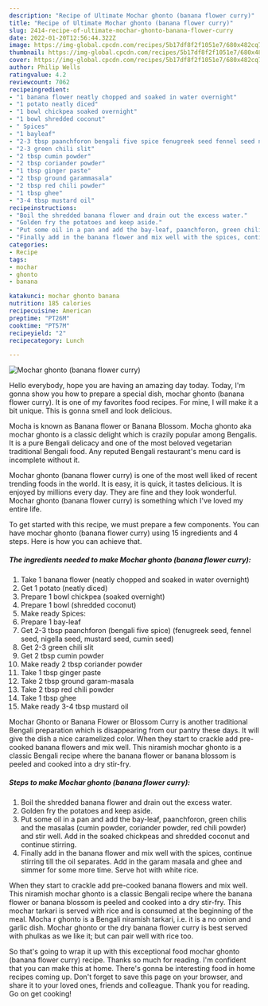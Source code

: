 ```yaml
---
description: "Recipe of Ultimate Mochar ghonto (banana flower curry)"
title: "Recipe of Ultimate Mochar ghonto (banana flower curry)"
slug: 2414-recipe-of-ultimate-mochar-ghonto-banana-flower-curry
date: 2022-01-20T12:56:44.322Z
image: https://img-global.cpcdn.com/recipes/5b17df8f2f1051e7/680x482cq70/mochar-ghonto-banana-flower-curry-recipe-main-photo.jpg
thumbnail: https://img-global.cpcdn.com/recipes/5b17df8f2f1051e7/680x482cq70/mochar-ghonto-banana-flower-curry-recipe-main-photo.jpg
cover: https://img-global.cpcdn.com/recipes/5b17df8f2f1051e7/680x482cq70/mochar-ghonto-banana-flower-curry-recipe-main-photo.jpg
author: Philip Wells
ratingvalue: 4.2
reviewcount: 7062
recipeingredient:
- "1 banana flower neatly chopped and soaked in water overnight"
- "1 potato neatly diced"
- "1 bowl chickpea soaked overnight"
- "1 bowl shredded coconut"
- " Spices"
- "1 bayleaf"
- "2-3 tbsp paanchforon bengali five spice fenugreek seed fennel seed nigella seed mustard seed cumin seed"
- "2-3 green chili slit"
- "2 tbsp cumin powder"
- "2 tbsp coriander powder"
- "1 tbsp ginger paste"
- "2 tbsp ground garammasala"
- "2 tbsp red chili powder"
- "1 tbsp ghee"
- "3-4 tbsp mustard oil"
recipeinstructions:
- "Boil the shredded banana flower and drain out the excess water."
- "Golden fry the potatoes and keep aside."
- "Put some oil in a pan and add the bay-leaf, paanchforon, green chilis and the masalas (cumin powder, coriander powder, red chili powder) and stir well. Add in the soaked chickpeas and shredded coconut and continue stirring."
- "Finally add in the banana flower and mix well with the spices, continue stirring till the oil separates. Add in the garam masala and ghee and simmer for some more time. Serve hot with white rice."
categories:
- Recipe
tags:
- mochar
- ghonto
- banana

katakunci: mochar ghonto banana 
nutrition: 185 calories
recipecuisine: American
preptime: "PT26M"
cooktime: "PT57M"
recipeyield: "2"
recipecategory: Lunch

---
```



![Mochar ghonto (banana flower curry)](https://img-global.cpcdn.com/recipes/5b17df8f2f1051e7/680x482cq70/mochar-ghonto-banana-flower-curry-recipe-main-photo.jpg)

Hello everybody, hope you are having an amazing day today. Today, I'm gonna show you how to prepare a special dish, mochar ghonto (banana flower curry). It is one of my favorites food recipes. For mine, I will make it a bit unique. This is gonna smell and look delicious.

Mocha is known as Banana flower or Banana Blossom. Mocha ghonto aka mochar ghonto is a classic delight which is crazily popular among Bengalis. It is a pure Bengali delicacy and one of the most beloved vegetarian traditional Bengali food. Any reputed Bengali restaurant's menu card is incomplete without it.

Mochar ghonto (banana flower curry) is one of the most well liked of recent trending foods in the world. It is easy, it is quick, it tastes delicious. It is enjoyed by millions every day. They are fine and they look wonderful. Mochar ghonto (banana flower curry) is something which I've loved my entire life.


To get started with this recipe, we must prepare a few components. You can have mochar ghonto (banana flower curry) using 15 ingredients and 4 steps. Here is how you can achieve that.

<!--inarticleads1-->

##### The ingredients needed to make Mochar ghonto (banana flower curry):

1. Take 1 banana flower (neatly chopped and soaked in water overnight)
1. Get 1 potato (neatly diced)
1. Prepare 1 bowl chickpea (soaked overnight)
1. Prepare 1 bowl (shredded coconut)
1. Make ready  Spices:
1. Prepare 1 bay-leaf
1. Get 2-3 tbsp paanchforon (bengali five spice) (fenugreek seed, fennel seed, nigella seed, mustard seed, cumin seed)
1. Get 2-3 green chili slit
1. Get 2 tbsp cumin powder
1. Make ready 2 tbsp coriander powder
1. Take 1 tbsp ginger paste
1. Take 2 tbsp ground garam-masala
1. Take 2 tbsp red chili powder
1. Take 1 tbsp ghee
1. Make ready 3-4 tbsp mustard oil


Mochar Ghonto or Banana Flower or Blossom Curry is another traditional Bengali preparation which is disappearing from our pantry these days. It will give the dish a nice caramelized color. When they start to crackle add pre-cooked banana flowers and mix well. This niramish mochar ghonto is a classic Bengali recipe where the banana flower or banana blossom is peeled and cooked into a dry stir-fry. 

<!--inarticleads2-->

##### Steps to make Mochar ghonto (banana flower curry):

1. Boil the shredded banana flower and drain out the excess water.
1. Golden fry the potatoes and keep aside.
1. Put some oil in a pan and add the bay-leaf, paanchforon, green chilis and the masalas (cumin powder, coriander powder, red chili powder) and stir well. Add in the soaked chickpeas and shredded coconut and continue stirring.
1. Finally add in the banana flower and mix well with the spices, continue stirring till the oil separates. Add in the garam masala and ghee and simmer for some more time. Serve hot with white rice.


When they start to crackle add pre-cooked banana flowers and mix well. This niramish mochar ghonto is a classic Bengali recipe where the banana flower or banana blossom is peeled and cooked into a dry stir-fry. This mochar tarkari is served with rice and is consumed at the beginning of the meal. Mocha r ghonto is a Bengali niramish tarkari, i.e. it is a no onion and garlic dish. Mochar ghonto or the dry banana flower curry is best served with phulkas as we like it; but can pair well with rice too. 

So that's going to wrap it up with this exceptional food mochar ghonto (banana flower curry) recipe. Thanks so much for reading. I'm confident that you can make this at home. There's gonna be interesting food in home recipes coming up. Don't forget to save this page on your browser, and share it to your loved ones, friends and colleague. Thank you for reading. Go on get cooking!
